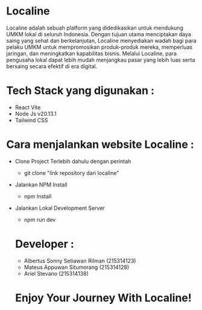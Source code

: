 # Localine 
Localine adalah sebuah platform yang didedikasikan untuk mendukung UMKM lokal di seluruh Indonesia. Dengan tujuan utama menciptakan daya saing yang sehat dan berkelanjutan, Localine menyediakan wadah bagi para pelaku UMKM untuk mempromosikan produk-produk mereka, memperluas jaringan, dan meningkatkan kapabilitas bisnis. Melalui Localine, para pengusaha lokal dapat lebih mudah menjangkau pasar yang lebih luas serta bersaing secara efektif di era digital.

# Tech Stack yang digunakan : 
* React Vite
* Node Js v20.13.1
* Tailwind CSS  

# Cara menjalankan website Localine :
* Clone Project Terlebih dahulu dengan perintah 
  - git clone "link repository dari localine"
* Jalankan NPM Install
  - npm Install 
* Jalankan Lokal Development Server
  - npm run dev
 
  # Developer :
  * Albertus Sonny Setiawan Rilman (215314123)
  * Mateus Appuwan Situmorang (215314128)
  * Ariel Stevano (215314138)
 


  # Enjoy Your Journey With Localine!
